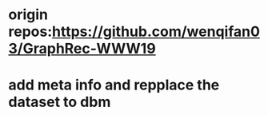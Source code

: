# origin repos:https://github.com/wenqifan03/GraphRec-WWW19
# add meta info and repplace the dataset to dbm
